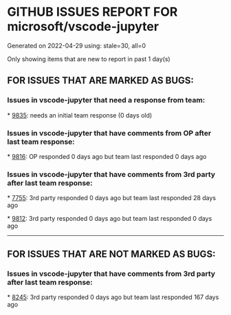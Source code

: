 
# GITHUB ISSUES REPORT FOR microsoft/vscode-jupyter


Generated on 2022-04-29 using: stale=30, all=0


Only showing items that are new to report in past 1 day(s)


## FOR ISSUES THAT ARE MARKED AS BUGS:


### Issues in vscode-jupyter that need a response from team:


\* [9835](https://github.com/microsoft/vscode-jupyter/issues/9835 "Auto Open Markdown Preview cause the Original File Changed"): needs an initial team response (0 days old)

### Issues in vscode-jupyter that have comments from OP after last team response:


\* [9816](https://github.com/microsoft/vscode-jupyter/issues/9816 "Export for HTML and PDF fails"): OP responded 0 days ago but team last responded 0 days ago

### Issues in vscode-jupyter that have comments from 3rd party after last team response:


\* [7755](https://github.com/microsoft/vscode-jupyter/issues/7755 "Altair save as button doesn't work in the interactive window"): 3rd party responded 0 days ago but team last responded 28 days ago

\* [9812](https://github.com/microsoft/vscode-jupyter/issues/9812 "DataViewer doesn't show keyboard shortcuts for buttons"): 3rd party responded 0 days ago but team last responded 0 days ago

---

## FOR ISSUES THAT ARE NOT MARKED AS BUGS:


### Issues in vscode-jupyter that have comments from 3rd party after last team response:


\* [8245](https://github.com/microsoft/vscode-jupyter/issues/8245 "[Feature] Show time stamp and zone when code cell last ran"): 3rd party responded 0 days ago but team last responded 167 days ago
